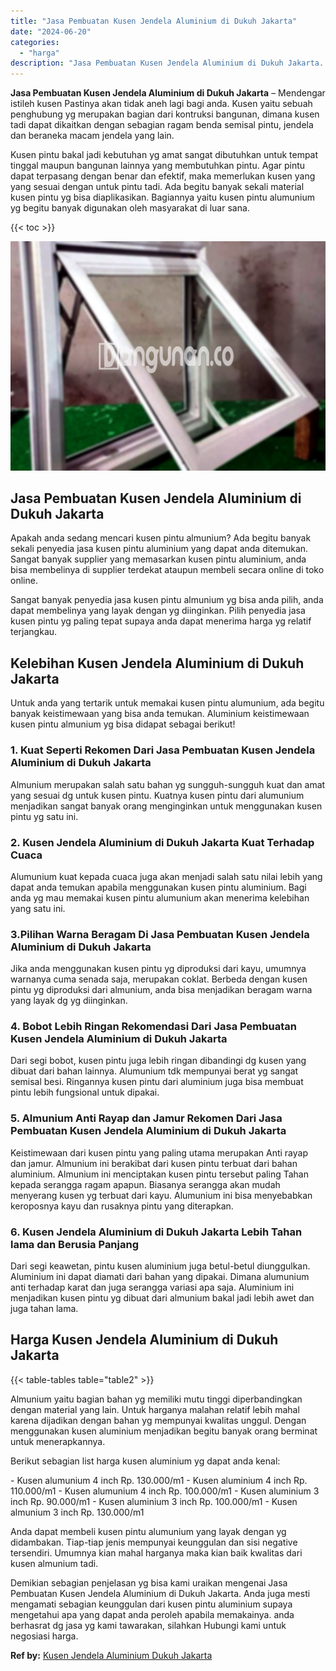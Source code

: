 ```yaml
---
title: "Jasa Pembuatan Kusen Jendela Aluminium di Dukuh Jakarta"
date: "2024-06-20"
categories: 
  - "harga"
description: "Jasa Pembuatan Kusen Jendela Aluminium di Dukuh Jakarta. Demikian sebagian penjelasan yg bisa kami uraikan mengenai Jasa Pembuatan Kusen Jendela Aluminium di..."
---
```


**Jasa Pembuatan Kusen Jendela Aluminium di Dukuh Jakarta** – Mendengar istileh kusen Pastinya akan tidak aneh lagi bagi anda. Kusen yaitu sebuah penghubung yg merupakan bagian dari kontruksi bangunan, dimana kusen tadi dapat dikaitkan dengan sebagian ragam benda semisal pintu, jendela dan beraneka macam jendela yang lain.

Kusen pintu bakal jadi kebutuhan yg amat sangat dibutuhkan untuk tempat tinggal maupun bangunan lainnya yang membutuhkan pintu. Agar pintu dapat terpasang dengan benar dan efektif, maka memerlukan kusen yang yang sesuai dengan untuk pintu tadi. Ada begitu banyak sekali material kusen pintu yg bisa diaplikasikan. Bagiannya yaitu kusen pintu alumunium yg begitu banyak digunakan oleh masyarakat di luar sana.

{{< toc >}}

![Jasa Pembuatan Kusen Jendela Aluminium di Dukuh Jakarta](/images/harga-kusen-jendela-alumunium-01.png)

## Jasa Pembuatan Kusen Jendela Aluminium di Dukuh Jakarta

Apakah anda sedang mencari kusen pintu almunium? Ada begitu banyak sekali penyedia jasa kusen pintu aluminium yang dapat anda ditemukan. Sangat banyak supplier yang memasarkan kusen pintu aluminium, anda bisa membelinya di supplier terdekat ataupun membeli secara online di toko online.

Sangat banyak penyedia jasa kusen pintu almunium yg bisa anda pilih, anda dapat membelinya yang layak dengan yg diinginkan. Pilih penyedia jasa kusen pintu yg paling tepat supaya anda dapat menerima harga yg relatif terjangkau.

## Kelebihan Kusen Jendela Aluminium di Dukuh Jakarta

Untuk anda yang tertarik untuk memakai kusen pintu alumunium, ada begitu banyak keistimewaan yang bisa anda temukan. Aluminium keistimewaan kusen pintu almunium yg bisa didapat sebagai berikut!

### 1\. Kuat Seperti Rekomen Dari Jasa Pembuatan Kusen Jendela Aluminium di Dukuh Jakarta

Almunium merupakan salah satu bahan yg sungguh-sungguh kuat dan amat yang sesuai dg untuk kusen pintu. Kuatnya kusen pintu dari alumunium menjadikan sangat banyak orang menginginkan untuk menggunakan kusen pintu yg satu ini.

### 2\. Kusen Jendela Aluminium di Dukuh Jakarta Kuat Terhadap Cuaca

Alumunium kuat kepada cuaca juga akan menjadi salah satu nilai lebih yang dapat anda temukan apabila menggunakan kusen pintu aluminium. Bagi anda yg mau memakai kusen pintu alumunium akan menerima kelebihan yang satu ini.

### 3.Pilihan Warna Beragam Di Jasa Pembuatan Kusen Jendela Aluminium di Dukuh Jakarta

Jika anda menggunakan kusen pintu yg diproduksi dari kayu, umumnya warnanya cuma senada saja, merupakan coklat. Berbeda dengan kusen pintu yg diproduksi dari almunium, anda bisa menjadikan beragam warna yang layak dg yg diinginkan.

### 4\. Bobot Lebih Ringan Rekomendasi Dari Jasa Pembuatan Kusen Jendela Aluminium di Dukuh Jakarta

Dari segi bobot, kusen pintu juga lebih ringan dibandingi dg kusen yang dibuat dari bahan lainnya. Alumunium tdk mempunyai berat yg sangat semisal besi. Ringannya kusen pintu dari aluminium juga bisa membuat pintu lebih fungsional untuk dipakai.

### 5\. Almunium Anti Rayap dan Jamur Rekomen Dari Jasa Pembuatan Kusen Jendela Aluminium di Dukuh Jakarta

Keistimewaan dari kusen pintu yang paling utama merupakan Anti rayap dan jamur. Almunium ini berakibat dari kusen pintu terbuat dari bahan aluminium. Almunium ini menciptakan kusen pintu tersebut paling Tahan kepada serangga ragam apapun. Biasanya serangga akan mudah menyerang kusen yg terbuat dari kayu. Alumunium ini bisa menyebabkan keroposnya kayu dan rusaknya pintu yang diterapkan.

### 6\. Kusen Jendela Aluminium di Dukuh Jakarta Lebih Tahan lama dan Berusia Panjang

Dari segi keawetan, pintu kusen aluminium juga betul-betul diunggulkan. Aluminium ini dapat diamati dari bahan yang dipakai. Dimana alumunium anti terhadap karat dan juga serangga variasi apa saja. Aluminium ini menjadikan kusen pintu yg dibuat dari almunium bakal jadi lebih awet dan juga tahan lama.

## Harga Kusen Jendela Aluminium di Dukuh Jakarta

{{< table-tables table="table2" >}}

Almunium yaitu bagian bahan yg memiliki mutu tinggi diperbandingkan dengan material yang lain. Untuk harganya malahan relatif lebih mahal karena dijadikan dengan bahan yg mempunyai kwalitas unggul. Dengan menggunakan kusen aluminium menjadikan begitu banyak orang berminat untuk menerapkannya.

Berikut sebagian list harga kusen aluminium yg dapat anda kenal:

\- Kusen alumunium 4 inch Rp. 130.000/m1 - Kusen aluminium 4 inch Rp. 110.000/m1 - Kusen alumunium 4 inch Rp. 100.000/m1 - Kusen aluminium 3 inch Rp. 90.000/m1 - Kusen aluminium 3 inch Rp. 100.000/m1 - Kusen almunium 3 inch Rp. 130.000/m1

Anda dapat membeli kusen pintu alumunium yang layak dengan yg didambakan. Tiap-tiap jenis mempunyai keunggulan dan sisi negative tersendiri. Umumnya kian mahal harganya maka kian baik kwalitas dari kusen almunium tadi.

Demikian sebagian penjelasan yg bisa kami uraikan mengenai Jasa Pembuatan Kusen Jendela Aluminium di Dukuh Jakarta. Anda juga mesti mengamati sebagian keunggulan dari kusen pintu aluminium supaya mengetahui apa yang dapat anda peroleh apabila memakainya. anda berhasrat dg jasa yg kami tawarakan, silahkan Hubungi kami untuk negosiasi harga.

**Ref by:** [Kusen Jendela Aluminium Dukuh Jakarta](https://id.wikipedia.org/wiki/Kusen)
